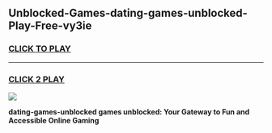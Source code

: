 
## Unblocked-Games-dating-games-unblocked-Play-Free-vy3ie
<h3>
<a href="https://premium76.site?title=dating-games-unblocked&ref=15A">CLICK TO PLAY</a></h3>
<hr>

<h3>
<a href="https://premium76.site?title=dating-games-unblocked&ref=15A">CLICK 2 PLAY</a>
  
</h3>

<a href="https://premium76.site?title=dating-games-unblocked&ref=15A"><img src="https://clearcache.store/games.png"></a>


**dating-games-unblocked games unblocked: Your Gateway to Fun and Accessible Online Gaming**
